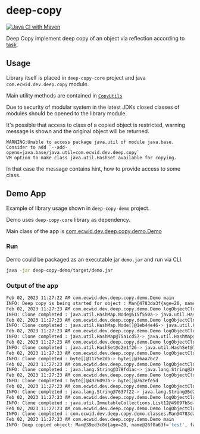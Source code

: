# deep-copy

[![Java CI with Maven](https://github.com/unrealwork/deep-copy/actions/workflows/maven.yml/badge.svg)](https://github.com/unrealwork/deep-copy/actions/workflows/maven.yml)

Deep Copy implement deep copy of an object via reflection according
to [task](https://github.com/Ecwid/new-job/blob/master/Deep-clone.md).

## Usage

Library itself is placed in `deep-copy-core` project and java `com.ecwid.dev.deep.copy` module.

Main utility methods are contained in [`CopyUtils`](deep-copy-core/src/main/java/com/ecwid/dev/util/CopyUtils.java)

Due to security of modular system in the latest JDKs closed classes of modules should be opened to the library module.

It's possible that access to class of a copied object is restricted, warning message is shown and the original object will be returned.

```
WARNING:Unable to access package java.util of module java.base. 
Consider to add `--add-opens=java.base/java.util=com.ecwid.dev.deep.copy`
VM option to make class java.util.HashSet available for copying.
```

In that case the message contains hint, how to provide access to some class.

## Demo App

Example of library usage shown in `deep-copy-demo` project.

Demo uses `deep-copy-core` library as dependency.

Main class of the app is [com.ecwid.dev.deep.copy.demo.Demo](deep-copy-demo/src/main/java/com/ecwid/dev/deep/copy/demo/Demo.java)

### Run

Demo could be packaged as an executable jar `demo.jar` and run via CLI.

```bash
java -jar deep-copy-demo/target/demo.jar
```

### Output of the app

```bash
Feb 02, 2023 11:27:22 AM com.ecwid.dev.deep.copy.demo.Demo main
INFO: Deep copy is being started for object : Man@4783da3f{age=20, name@378fd1ac='test', favoriteBooks@49097b5d=[Lord of the Rings]}
Feb 02, 2023 11:27:23 AM com.ecwid.dev.deep.copy.demo.Demo logObjectClone
INFO: Clone completed : java.util.HashMap.Node@515f550a-> java.util.HashMap.Node@379619aa
Feb 02, 2023 11:27:23 AM com.ecwid.dev.deep.copy.demo.Demo logObjectClone
INFO: Clone completed : java.util.HashMap.Node[]@1eb44e46-> java.util.HashMap.Node[]@cac736f
Feb 02, 2023 11:27:23 AM com.ecwid.dev.deep.copy.demo.Demo logObjectClone
INFO: Clone completed : java.util.HashMap@75a1cd57-> java.util.HashMap@123a439b
Feb 02, 2023 11:27:23 AM com.ecwid.dev.deep.copy.demo.Demo logObjectClone
INFO: Clone completed : java.util.HashSet@c2e1f26-> java.util.HashSet@7de26db8
Feb 02, 2023 11:27:23 AM com.ecwid.dev.deep.copy.demo.Demo logObjectClone
INFO: Clone completed : byte[]@1175e2db-> byte[]@36aa7bc2
Feb 02, 2023 11:27:23 AM com.ecwid.dev.deep.copy.demo.Demo logObjectClone
INFO: Clone completed : java.lang.String@378fd1ac-> java.lang.String@26f0a63f
Feb 02, 2023 11:27:23 AM com.ecwid.dev.deep.copy.demo.Demo logObjectClone
INFO: Clone completed : byte[]@4926097b-> byte[]@762efe5d
Feb 02, 2023 11:27:23 AM com.ecwid.dev.deep.copy.demo.Demo logObjectClone
INFO: Clone completed : java.lang.String@7637f22-> java.lang.String@5d22bbb7
Feb 02, 2023 11:27:23 AM com.ecwid.dev.deep.copy.demo.Demo logObjectClone
INFO: Clone completed : java.util.ImmutableCollections.List12@49097b5d-> java.util.ImmutableCollections.List12@3830f1c0
Feb 02, 2023 11:27:23 AM com.ecwid.dev.deep.copy.demo.Demo logObjectClone
INFO: Clone completed : com.ecwid.dev.deep.copy.demo.classes.Man@4783da3f-> com.ecwid.dev.deep.copy.demo.classes.Man@39ed3c8d
Feb 02, 2023 11:27:23 AM com.ecwid.dev.deep.copy.demo.Demo main
INFO: Deep copied object: Man@39ed3c8d{age=20, name@26f0a63f='test', favoriteBooks@3830f1c0=[Lord of the Rings]}
```
